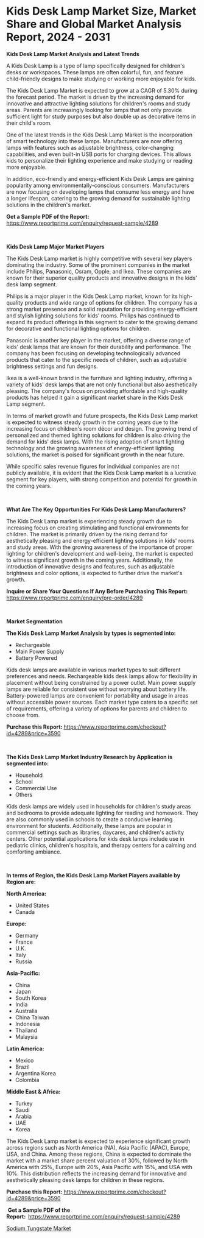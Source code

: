 <p><h1>Kids Desk Lamp Market Size, Market Share and Global Market Analysis Report, 2024 - 2031</h1></p><p><strong>Kids Desk Lamp Market Analysis and Latest Trends</strong></p>
<p><p>A Kids Desk Lamp is a type of lamp specifically designed for children's desks or workspaces. These lamps are often colorful, fun, and feature child-friendly designs to make studying or working more enjoyable for kids.</p><p>The Kids Desk Lamp Market is expected to grow at a CAGR of 5.30% during the forecast period. The market is driven by the increasing demand for innovative and attractive lighting solutions for children's rooms and study areas. Parents are increasingly looking for lamps that not only provide sufficient light for study purposes but also double up as decorative items in their child's room.</p><p>One of the latest trends in the Kids Desk Lamp Market is the incorporation of smart technology into these lamps. Manufacturers are now offering lamps with features such as adjustable brightness, color-changing capabilities, and even built-in USB ports for charging devices. This allows kids to personalize their lighting experience and make studying or reading more enjoyable.</p><p>In addition, eco-friendly and energy-efficient Kids Desk Lamps are gaining popularity among environmentally-conscious consumers. Manufacturers are now focusing on developing lamps that consume less energy and have a longer lifespan, catering to the growing demand for sustainable lighting solutions in the children's market.</p></p>
<p><strong>Get a Sample PDF of the Report:&nbsp;</strong> <a href="https://www.reportprime.com/enquiry/request-sample/4289">https://www.reportprime.com/enquiry/request-sample/4289</a></p>
<p>&nbsp;</p>
<p><strong>Kids Desk Lamp Major Market Players</strong></p>
<p><p>The Kids Desk Lamp market is highly competitive with several key players dominating the industry. Some of the prominent companies in the market include Philips, Panasonic, Osram, Opple, and Ikea. These companies are known for their superior quality products and innovative designs in the kids' desk lamp segment.</p><p>Philips is a major player in the Kids Desk Lamp market, known for its high-quality products and wide range of options for children. The company has a strong market presence and a solid reputation for providing energy-efficient and stylish lighting solutions for kids' rooms. Philips has continued to expand its product offerings in this segment to cater to the growing demand for decorative and functional lighting options for children.</p><p>Panasonic is another key player in the market, offering a diverse range of kids' desk lamps that are known for their durability and performance. The company has been focusing on developing technologically advanced products that cater to the specific needs of children, such as adjustable brightness settings and fun designs.</p><p>Ikea is a well-known brand in the furniture and lighting industry, offering a variety of kids' desk lamps that are not only functional but also aesthetically pleasing. The company's focus on providing affordable and high-quality products has helped it gain a significant market share in the Kids Desk Lamp segment.</p><p>In terms of market growth and future prospects, the Kids Desk Lamp market is expected to witness steady growth in the coming years due to the increasing focus on children's room décor and design. The growing trend of personalized and themed lighting solutions for children is also driving the demand for kids' desk lamps. With the rising adoption of smart lighting technology and the growing awareness of energy-efficient lighting solutions, the market is poised for significant growth in the near future.</p><p>While specific sales revenue figures for individual companies are not publicly available, it is evident that the Kids Desk Lamp market is a lucrative segment for key players, with strong competition and potential for growth in the coming years.</p></p>
<p>&nbsp;</p>
<p><strong>What Are The Key Opportunities For Kids Desk Lamp Manufacturers?</strong></p>
<p><p>The Kids Desk Lamp market is experiencing steady growth due to increasing focus on creating stimulating and functional environments for children. The market is primarily driven by the rising demand for aesthetically pleasing and energy-efficient lighting solutions in kids' rooms and study areas. With the growing awareness of the importance of proper lighting for children's development and well-being, the market is expected to witness significant growth in the coming years. Additionally, the introduction of innovative designs and features, such as adjustable brightness and color options, is expected to further drive the market's growth.</p></p>
<p><strong>Inquire or Share Your Questions If Any Before Purchasing This Report:</strong> <a href="https://www.reportprime.com/enquiry/pre-order/4289">https://www.reportprime.com/enquiry/pre-order/4289</a></p>
<p>&nbsp;</p>
<p><strong>Market Segmentation</strong></p>
<p><strong>The Kids Desk Lamp Market Analysis by types is segmented into:</strong></p>
<p><ul><li>Rechargeable</li><li>Main Power Supply</li><li>Battery Powered</li></ul></p>
<p><p>Kids desk lamps are available in various market types to suit different preferences and needs. Rechargeable kids desk lamps allow for flexibility in placement without being constrained by a power outlet. Main power supply lamps are reliable for consistent use without worrying about battery life. Battery-powered lamps are convenient for portability and usage in areas without accessible power sources. Each market type caters to a specific set of requirements, offering a variety of options for parents and children to choose from.</p></p>
<p><strong>Purchase this Report:&nbsp;</strong><a href="https://www.reportprime.com/checkout?id=4289&price=3590">https://www.reportprime.com/checkout?id=4289&price=3590</a></p>
<p>&nbsp;</p>
<p><strong>The Kids Desk Lamp Market Industry Research by Application is segmented into:</strong></p>
<p><ul><li>Household</li><li>School</li><li>Commercial Use</li><li>Others</li></ul></p>
<p><p>Kids desk lamps are widely used in households for children's study areas and bedrooms to provide adequate lighting for reading and homework. They are also commonly used in schools to create a conducive learning environment for students. Additionally, these lamps are popular in commercial settings such as libraries, daycares, and children's activity centers. Other potential applications for kids desk lamps include use in pediatric clinics, children's hospitals, and therapy centers for a calming and comforting ambiance.</p></p>
<p>&nbsp;</p>
<p><strong>In terms of Region, the Kids Desk Lamp Market Players available by Region are:</strong></p>
<p>
    <p> <strong> North America: </strong>
        <ul>
            <li>United States</li>
            <li>Canada</li>
        </ul>
        </p> 
    <p> <strong> Europe: </strong>
        <ul>
            <li>Germany</li>
            <li>France</li>
            <li>U.K.</li>
            <li>Italy</li>
            <li>Russia</li>
        </ul>
        </p> 
    <p> <strong> Asia-Pacific: </strong>
        <ul>
            <li>China</li>
            <li>Japan</li>
            <li>South Korea</li>
            <li>India</li>
            <li>Australia</li>
            <li>China Taiwan</li>
            <li>Indonesia</li>
            <li>Thailand</li>
            <li>Malaysia</li>
        </ul>
        </p> 
    <p> <strong> Latin America: </strong>
        <ul>
            <li>Mexico</li>
            <li>Brazil</li>
            <li>Argentina Korea</li>
            <li>Colombia</li>
        </ul>
        </p> 
    <p> <strong> Middle East & Africa: </strong>
        <ul>
            <li>Turkey</li>
            <li>Saudi</li>
            <li>Arabia</li>
            <li>UAE</li>
            <li>Korea</li>
        </ul>
    </p>
    </p>
<p><p>The Kids Desk Lamp market is expected to experience significant growth across regions such as North America (NA), Asia Pacific (APAC), Europe, USA, and China. Among these regions, China is expected to dominate the market with a market share percent valuation of 30%, followed by North America with 25%, Europe with 20%, Asia Pacific with 15%, and USA with 10%. This distribution reflects the increasing demand for innovative and aesthetically pleasing desk lamps for children in these regions.</p></p>
<p><strong>Purchase this Report: </strong><a href="https://www.reportprime.com/checkout?id=4289&price=3590">https://www.reportprime.com/checkout?id=4289&price=3590</a></p>
<p>&nbsp;<strong>Get a Sample PDF of the Report:&nbsp;&nbsp;</strong><a href="https://www.reportprime.com/enquiry/request-sample/4289">https://www.reportprime.com/enquiry/request-sample/4289</a></p>
<p><strong></strong></p>
<p><p><a href="https://pretty-mail-caf.notion.site/Sodium-Tungstate-Market-Size-Growing-and-Forecasted-for-period-from-2024-2031-and-provides-complet-927e90436ccf470cb94249beed43678d">Sodium Tungstate Market</a></p></p>